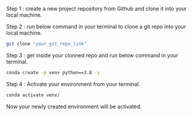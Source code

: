 Step 1 :
create a new project repository from Github and clone it into your local machine.

Step 2 : run below command in your terminal to clone a git repo into your local machine. 
```bash
git clone "your_git_repo_link"
```
Step 3 : get inside your clonned repo and run below command in your terminal.
```bash
conda create -p venv python==3.8 -y
```
Step 4 : Activate your environment from your terminal.

```bash
conda activate venv/
```

Now your newly created environment will be activated.
